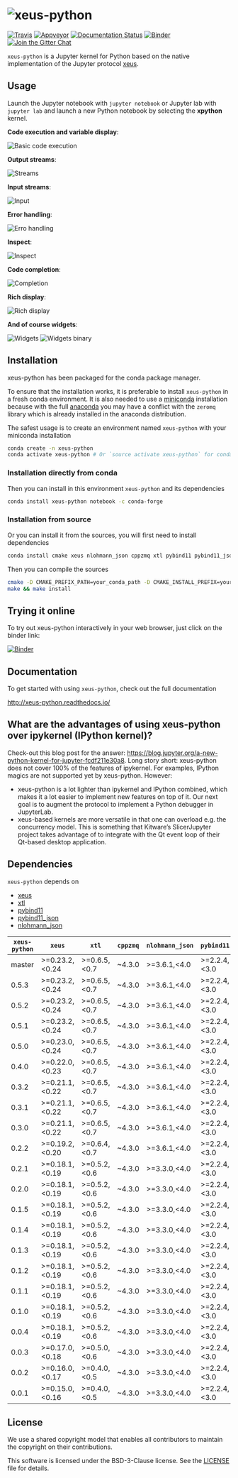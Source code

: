 # ![xeus-python](docs/source/xeus-python.svg)

[![Travis](https://travis-ci.org/QuantStack/xeus-python.svg?branch=master)](https://travis-ci.org/QuantStack/xeus-python)
[![Appveyor](https://ci.appveyor.com/api/projects/status/jh45g5pj44jqj8vw?svg=true)](https://ci.appveyor.com/project/QuantStack/xeus-python)
[![Documentation Status](http://readthedocs.org/projects/xeus-python/badge/?version=latest)](https://xeus-python.readthedocs.io/en/latest/?badge=latest)
[![Binder](https://img.shields.io/badge/launch-binder-brightgreen.svg)](https://mybinder.org/v2/gh/QuantStack/xeus-python/stable?filepath=notebooks/xeus-python.ipynb)
[![Join the Gitter Chat](https://badges.gitter.im/Join%20Chat.svg)](https://gitter.im/QuantStack/Lobby?utm_source=badge&utm_medium=badge&utm_campaign=pr-badge&utm_content=badge)

`xeus-python` is a Jupyter kernel for Python based on the native implementation of the Jupyter protocol [xeus](https://github.com/QuantStack/xeus).

## Usage

Launch the Jupyter notebook with `jupyter notebook` or Jupyter lab with `jupyter lab` and launch a new Python notebook by selecting the **xpython** kernel.

**Code execution and variable display**:

![Basic code execution](docs/source/code_exec.gif)

**Output streams**:

![Streams](docs/source/streams.gif)

**Input streams**:

![Input](docs/source/input.gif)

**Error handling**:

![Erro handling](docs/source/error.gif)

**Inspect**:

![Inspect](docs/source/inspect.gif)

**Code completion**:

![Completion](docs/source/code_completion.gif)

**Rich display**:

![Rich display](docs/source/rich_disp.gif)

**And of course widgets**:

![Widgets](docs/source/widgets.gif)
![Widgets binary](docs/source/binary.gif)


## Installation

xeus-python has been packaged for the conda package manager.

To ensure that the installation works, it is preferable to install `xeus-python` in a fresh conda environment. It is also needed to use a [miniconda](https://conda.io/miniconda.html) installation because with the full [anaconda](https://www.anaconda.com/) you may have a conflict with the `zeromq` library which is already installed in the anaconda distribution.


The safest usage is to create an environment named `xeus-python` with your miniconda installation

```bash
conda create -n xeus-python
conda activate xeus-python # Or `source activate xeus-python` for conda < 4.6
```

### Installation directly from conda

Then you can install in this environment `xeus-python` and its dependencies

```bash
conda install xeus-python notebook -c conda-forge
```

### Installation from source

Or you can install it from the sources, you will first need to install dependencies

```bash
conda install cmake xeus nlohmann_json cppzmq xtl pybind11 pybind11_json jedi pygments notebook -c conda-forge
```

Then you can compile the sources

```bash
cmake -D CMAKE_PREFIX_PATH=your_conda_path -D CMAKE_INSTALL_PREFIX=your_conda_path -D PYTHON_EXECUTABLE=`which python`
make && make install
```

## Trying it online

To try out xeus-python interactively in your web browser, just click on the binder
link:

[![Binder](binder-logo.svg)](https://mybinder.org/v2/gh/QuantStack/xeus-python/stable?filepath=notebooks/xeus-python.ipynb)

## Documentation

To get started with using `xeus-python`, check out the full documentation

http://xeus-python.readthedocs.io/

## What are the advantages of using xeus-python over ipykernel (IPython kernel)?

Check-out this blog post for the answer: https://blog.jupyter.org/a-new-python-kernel-for-jupyter-fcdf211e30a8.
Long story short:
xeus-python does not cover 100% of the features of ipykernel. For examples, IPython magics are not supported yet by xeus-python. However:

- xeus-python is a lot lighter than ipykernel and IPython combined, which makes it a lot easier to implement new features on top of it. Our next goal is to augment the protocol to implement a Python debugger in JupyterLab.
- xeus-based kernels are more versatile in that one can overload e.g. the concurrency model. This is something that Kitware’s SlicerJupyter project takes advantage of to integrate with the Qt event loop of their Qt-based desktop application.

## Dependencies

``xeus-python`` depends on

 - [xeus](https://github.com/QuantStack/xeus)
 - [xtl](https://github.com/QuantStack/xtl)
 - [pybind11](https://github.com/pybind/pybind11)
 - [pybind11_json](https://github.com/pybind/pybind11_json)
 - [nlohmann_json](https://github.com/nlohmann/json)


| `xeus-python`|   `xeus`        |      `xtl`      | `cppzmq` | `nlohmann_json` | `pybind11`      | `pybind11_json`   | `jedi`            | `pygments`        | `six`             |
|--------------|-----------------|-----------------|----------|-----------------|-----------------|-------------------|-------------------|-------------------|-------------------|
|  master      |  >=0.23.2,<0.24 |  >=0.6.5,<0.7   | ~4.3.0   | >=3.6.1,<4.0    | >=2.2.4,<3.0    | >=0.2.2,<0.3      | >=0.13.3,<0.14.0  | >=2.3.1,<3.0.0    |                   |
|  0.5.3       |  >=0.23.2,<0.24 |  >=0.6.5,<0.7   | ~4.3.0   | >=3.6.1,<4.0    | >=2.2.4,<3.0    |                   | >=0.13.3,<0.14.0  | >=2.3.1,<3.0.0    |                   |
|  0.5.2       |  >=0.23.2,<0.24 |  >=0.6.5,<0.7   | ~4.3.0   | >=3.6.1,<4.0    | >=2.2.4,<3.0    |                   | >=0.13.3,<0.14.0  | >=2.3.1,<3.0.0    |                   |
|  0.5.1       |  >=0.23.2,<0.24 |  >=0.6.5,<0.7   | ~4.3.0   | >=3.6.1,<4.0    | >=2.2.4,<3.0    |                   | >=0.13.3,<0.14.0  | >=2.3.1,<3.0.0    |                   |
|  0.5.0       |  >=0.23.0,<0.24 |  >=0.6.5,<0.7   | ~4.3.0   | >=3.6.1,<4.0    | >=2.2.4,<3.0    |                   | >=0.13.3,<0.14.0  | >=2.3.1,<3.0.0    |                   |
|  0.4.0       |  >=0.22.0,<0.23 |  >=0.6.5,<0.7   | ~4.3.0   | >=3.6.1,<4.0    | >=2.2.4,<3.0    |                   | >=0.13.3,<0.14.0  | >=2.3.1,<3.0.0    |                   |
|  0.3.2       |  >=0.21.1,<0.22 |  >=0.6.5,<0.7   | ~4.3.0   | >=3.6.1,<4.0    | >=2.2.4,<3.0    |                   | >=0.13.3,<0.14.0  | >=2.3.1,<3.0.0    |                   |
|  0.3.1       |  >=0.21.1,<0.22 |  >=0.6.5,<0.7   | ~4.3.0   | >=3.6.1,<4.0    | >=2.2.4,<3.0    |                   | >=0.13.3,<0.14.0  | >=2.3.1,<3.0.0    |                   |
|  0.3.0       |  >=0.21.1,<0.22 |  >=0.6.5,<0.7   | ~4.3.0   | >=3.6.1,<4.0    | >=2.2.4,<3.0    |                   | >=0.13.3,<0.14.0  | >=2.3.1,<3.0.0    |                   |
|  0.2.2       |  >=0.19.2,<0.20 |  >=0.6.4,<0.7   | ~4.3.0   | >=3.6.1,<4.0    | >=2.2.4,<3.0    |                   | >=0.13.3,<0.14.0  | >=2.3.1,<3.0.0    |                   |
|  0.2.1       |  >=0.18.1,<0.19 |  >=0.5.2,<0.6   | ~4.3.0   | >=3.3.0,<4.0    | >=2.2.4,<3.0    |                   | >=0.13.1,<0.14.0  | >=2.3.1,<3.0.0    |                   |
|  0.2.0       |  >=0.18.1,<0.19 |  >=0.5.2,<0.6   | ~4.3.0   | >=3.3.0,<4.0    | >=2.2.4,<3.0    |                   | >=0.13.1,<0.14.0  | >=2.3.1,<3.0.0    |                   |
|  0.1.5       |  >=0.18.1,<0.19 |  >=0.5.2,<0.6   | ~4.3.0   | >=3.3.0,<4.0    | >=2.2.4,<3.0    |                   | >=0.13.1,<0.14.0  | >=2.3.1,<3.0.0    |                   |
|  0.1.4       |  >=0.18.1,<0.19 |  >=0.5.2,<0.6   | ~4.3.0   | >=3.3.0,<4.0    | >=2.2.4,<3.0    |                   | >=0.13.1,<0.14.0  | >=2.3.1,<3.0.0    |                   |
|  0.1.3       |  >=0.18.1,<0.19 |  >=0.5.2,<0.6   | ~4.3.0   | >=3.3.0,<4.0    | >=2.2.4,<3.0    |                   | >=0.13.1,<0.14.0  | >=2.3.1,<3.0.0    |                   |
|  0.1.2       |  >=0.18.1,<0.19 |  >=0.5.2,<0.6   | ~4.3.0   | >=3.3.0,<4.0    | >=2.2.4,<3.0    |                   | >=0.13.1,<0.14.0  | >=2.3.1,<3.0.0    | >=1.12.0,<2.0.0   |
|  0.1.1       |  >=0.18.1,<0.19 |  >=0.5.2,<0.6   | ~4.3.0   | >=3.3.0,<4.0    | >=2.2.4,<3.0    |                   | >=0.13.1,<0.14.0  | >=2.3.1,<3.0.0    |                   |
|  0.1.0       |  >=0.18.1,<0.19 |  >=0.5.2,<0.6   | ~4.3.0   | >=3.3.0,<4.0    | >=2.2.4,<3.0    |                   | >=0.13.1,<0.14.0  | >=2.3.1,<3.0.0    |                   |
|  0.0.4       |  >=0.18.1,<0.19 |  >=0.5.2,<0.6   | ~4.3.0   | >=3.3.0,<4.0    | >=2.2.4,<3.0    |                   | >=0.13.1,<0.14.0  |                   |                   |
|  0.0.3       |  >=0.17.0,<0.18 |  >=0.5.0,<0.6   | ~4.3.0   | >=3.3.0,<4.0    | >=2.2.4,<3.0    |                   | >=0.13.1,<0.14.0  |                   |                   |
|  0.0.2       |  >=0.16.0,<0.17 |  >=0.4.0,<0.5   | ~4.3.0   | >=3.3.0,<4.0    | >=2.2.4,<3.0    |                   |                   |                   |                   |
|  0.0.1       |  >=0.15.0,<0.16 |  >=0.4.0,<0.5   | ~4.3.0   | >=3.3.0,<4.0    | >=2.2.4,<3.0    |                   |                   |                   |                   |


## License

We use a shared copyright model that enables all contributors to maintain the
copyright on their contributions.

This software is licensed under the BSD-3-Clause license. See the [LICENSE](LICENSE) file for details.
